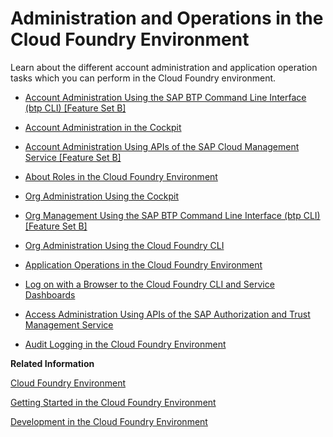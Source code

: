<!-- loioa6b3b81f29e64574b64723cf0ff82fc5 -->

# Administration and Operations in the Cloud Foundry Environment

Learn about the different account administration and application operation tasks which you can perform in the Cloud Foundry environment.

-   [Account Administration Using the SAP BTP Command Line Interface \(btp CLI\) \[Feature Set B\]](account-administration-using-the-sap-btp-command-line-interface-btp-cli-feature-set-b-7c6df2d.md)

-   [Account Administration in the Cockpit](account-administration-in-the-cockpit-8061ecc.md)
-   [Account Administration Using APIs of the SAP Cloud Management Service \[Feature Set B\]](account-administration-using-apis-of-the-sap-cloud-management-service-feature-set-b-17b6a17.md)

-   [About Roles in the Cloud Foundry Environment](about-roles-in-the-cloud-foundry-environment-0907638.md)

-   [Org Administration Using the Cockpit](org-administration-using-the-cockpit-c4c25cc.md)

-   [Org Management Using the SAP BTP Command Line Interface \(btp CLI\) \[Feature Set B\]](org-management-using-the-sap-btp-command-line-interface-btp-cli-feature-set-b-aee40e1.md)

-   [Org Administration Using the Cloud Foundry CLI](org-administration-using-the-cloud-foundry-cli-927377f.md)
-   [Application Operations in the Cloud Foundry Environment](application-operations-in-the-cloud-foundry-environment-0f1286a.md)
-   [Log on with a Browser to the Cloud Foundry CLI and Service Dashboards](log-on-with-a-browser-to-the-cloud-foundry-cli-and-service-dashboards-7eb0943.md)

-   [Access Administration Using APIs of the SAP Authorization and Trust Management Service](access-administration-using-apis-of-the-sap-authorization-and-trust-management-service-dcb3bfd.md)

-   [Audit Logging in the Cloud Foundry Environment](audit-logging-in-the-cloud-foundry-environment-f92c86a.md)


**Related Information**  


[Cloud Foundry Environment](../10-concepts/cloud-foundry-environment-9c7092c.md#loio9c7092c7b7ae4d49bc8ae35fdd0e0b18 "The Cloud Foundry environment allows you to create polyglot cloud applications in Cloud Foundry. It contains the SAP BTP, Cloud Foundry runtime service, which is based on the open-source application platform managed by the Cloud Foundry Foundation.")

[Getting Started in the Cloud Foundry Environment](../20-getting-started/getting-started-in-the-cloud-foundry-environment-b328cc8.md "Get onboarded in the Cloud Foundry environment of SAP BTP. Follow the workflows for trial or customer accounts or subscribe to business applications.")

[Development in the Cloud Foundry Environment](../30-development/development-in-the-cloud-foundry-environment-40a8f8f.md "Learn more about developing applications on the SAP BTP, Cloud Foundry environment.")


